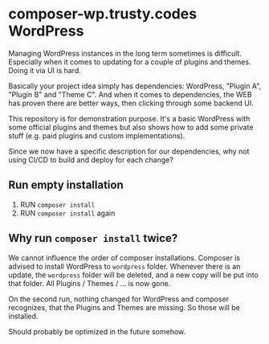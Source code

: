 # composer-wp.trusty.codes WordPress

Managing WordPress instances in the long term sometimes is difficult. Especially when it comes to updating for a couple
of plugins and themes. Doing it via UI is hard.

Basically your project idea simply has dependencies: WordPress, "Plugin A", "Plugin B" and "Theme C". And when it comes
to dependencies, the WEB has proven there are better ways, then clicking through some backend UI.

This repository is for demonstration purpose. It's a basic WordPress with some official plugins and themes but also
shows how to add some private stuff (e.g. paid plugins and custom implementations).

Since we now have a specific description for our dependencies, why not using CI/CD to build and deploy for each change?

## Run empty installation

1. RUN `composer install`
1. RUN `composer install` again

## Why run `composer install` twice?

We cannot influence the order of composer installations. Composer is advised to install WordPress to `wordpress` folder.
Whenever there is an update, the `wordpress` folder will be deleted, and a new copy will be put into that folder. All
Plugins / Themes / ... is now gone.

On the second run, nothing changed for WordPress and composer recognizes, that the Plugins and Themes are missing. So
those will be installed.

Should probably be optimized in the future somehow.
